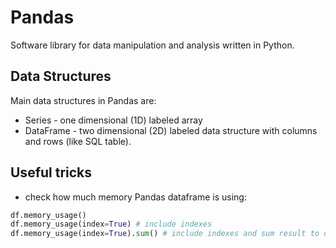 # Pandas

Software library for data manipulation and analysis written in Python.

## Data Structures

Main data structures in Pandas are:

- Series - one dimensional (1D) labeled array
- DataFrame - two dimensional (2D) labeled data structure with columns and rows (like SQL table).

## Useful tricks

- check how much memory Pandas dataframe is using:

```python
df.memory_usage()
df.memory_usage(index=True) # include indexes
df.memory_usage(index=True).sum() # include indexes and sum result to overall value
```
